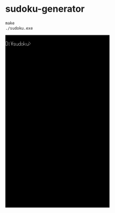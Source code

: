 # sudoku-generator

```
make
./sudoku.exe
```

![sudoku](https://github.com/nkano/sudoku-generator/blob/master/sudoku.gif?raw=true)
